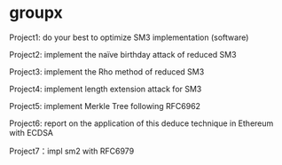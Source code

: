 # groupx
Project1: do your best to optimize SM3 implementation (software)

Project2: implement the naïve birthday attack of reduced SM3

Project3: implement the Rho method of reduced SM3

Project4: implement length extension attack for SM3

Project5: implement Merkle Tree following RFC6962

Project6: report on the application of this deduce technique in Ethereum with ECDSA

Project7：impl sm2 with RFC6979
